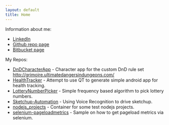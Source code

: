 ```yaml
---
layout: default
title: Home
---
```


Information about me:

* [LinkedIn](https://www.linkedin.com/in/shanehender)
* [Github repo page](https://github.com/henders)
* [Bitbucket page](https://bitbucket.org/henders)

My Repos:

* [DnDCharacterApp](https://github.com/henders/DnDCharacterApp) - Character app for the custom DnD rule set http://grimoire.ultimatedangersindungeons.com/
* [HealthTracker](https://github.com/henders/HealthTracker) - Attempt to use QT to generate simple android app for health tracking.
* [LotteryNumberPicker](https://github.com/henders/LotteryNumberPicker) - Simple frequency based algorithm to pick lottery numbers.
* [Sketchup-Automation](https://github.com/henders/Sketchup-Automation) - Using Voice Recognition to drive sketchup.
* [nodejs_projects](https://github.com/henders/nodejs_projects) - Container for some test nodejs projects.
* [selenium-pageloadmetrics](https://github.com/henders/selenium-pageloadmetrics) - Sample on how to get pageload metrics via selenium.
